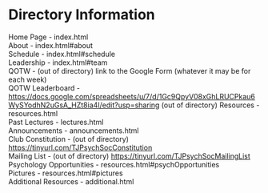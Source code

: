 # Directory Information

Home Page - index.html  
About - index.html#about  
Schedule - index.html#schedule  
Leadership - index.html#team  
QOTW - (out of directory) link to the Google Form (whatever it may be for each week)  
QOTW Leaderboard - https://docs.google.com/spreadsheets/u/7/d/1Gc9QpyV08xGhLRUCPkau6WySYodhN2uGsA_HZt8ia4I/edit?usp=sharing (out of directory) 
Resources - resources.html  
Past Lectures - lectures.html  
Announcements - announcements.html  
Club Constitution - (out of directory) https://tinyurl.com/TJPsychSocConstitution  
Mailing List - (out of directory) https://tinyurl.com/TJPsychSocMailingList   
Psychology Opportunities - resources.html#psychOpportunities  
Pictures - resources.html#pictures  
Additional Resources - additional.html
